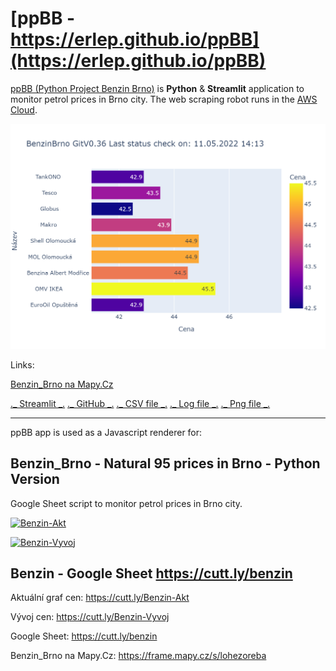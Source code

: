 # [ppBB - https://erlep.github.io/ppBB](https://erlep.github.io/ppBB)

[ppBB (Python Project Benzin Brno)](https://github.com/erlep/ppBB) is **Python** & **Streamlit** application to monitor petrol prices in Brno city.
The web scraping robot runs in the [AWS Cloud](https://aws.amazon.com).

[![Ceny](https://raw.githubusercontent.com/erlep/ppBB/main/bbCeny.png)](https://raw.githubusercontent.com/erlep/ppBB/main/bbCeny.png)

Links:

[Benzin_Brno na Mapy.Cz](https://frame.mapy.cz/s/lohezoreba)

[._ Streamlit _.](https://share.streamlit.io/erlep/ppbb/main/bbWeb.py)
[._ GitHub _.](https://github.com/erlep/ppBB)
[._ CSV file _.](https://raw.githubusercontent.com/erlep/ppBB/main/bbCeny.csv)
[._ Log file _.](https://raw.githubusercontent.com/erlep/ppBB/main/bbCeny.Log)
[._ Png file _.](https://raw.githubusercontent.com/erlep/ppBB/main/bbCeny.png)

---

ppBB app is used as a Javascript renderer for:

## Benzin_Brno - Natural 95 prices in Brno - Python Version

Google Sheet script to monitor petrol prices in Brno city.

[![Benzin-Akt](https://docs.google.com/spreadsheets/d/e/2PACX-1vStPblBtmg4O4ddc6pOF9edeu-IzfsjxmynNpqzs3me9czw5K1aIIBw4HW9Cni9vM7Kse8QQTh0GG8a/pubchart?oid=678203108&format=image)](https://docs.google.com/spreadsheets/d/e/2PACX-1vStPblBtmg4O4ddc6pOF9edeu-IzfsjxmynNpqzs3me9czw5K1aIIBw4HW9Cni9vM7Kse8QQTh0GG8a/pubchart?oid=678203108&format=interactive)

[![Benzin-Vyvoj](https://docs.google.com/spreadsheets/d/e/2PACX-1vStPblBtmg4O4ddc6pOF9edeu-IzfsjxmynNpqzs3me9czw5K1aIIBw4HW9Cni9vM7Kse8QQTh0GG8a/pubchart?oid=451896964&format=image)](https://docs.google.com/spreadsheets/d/e/2PACX-1vStPblBtmg4O4ddc6pOF9edeu-IzfsjxmynNpqzs3me9czw5K1aIIBw4HW9Cni9vM7Kse8QQTh0GG8a/pubchart?oid=451896964&format=interactive)

## Benzin - Google Sheet <https://cutt.ly/benzin>

Aktuální graf cen: <https://cutt.ly/Benzin-Akt>

Vývoj cen: <https://cutt.ly/Benzin-Vyvoj>

Google Sheet: <https://cutt.ly/benzin>

Benzin_Brno na Mapy.Cz: <https://frame.mapy.cz/s/lohezoreba>
